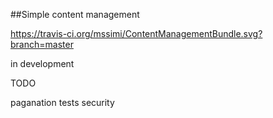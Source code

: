 ##Simple content management

https://travis-ci.org/mssimi/ContentManagementBundle.svg?branch=master

in development

TODO

paganation
tests
security